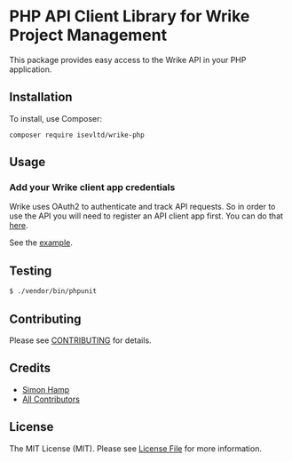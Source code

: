 # PHP API Client Library for Wrike Project Management

This package provides easy access to the Wrike API in your PHP application.

## Installation

To install, use Composer:

```
composer require isevltd/wrike-php
```

## Usage

### Add your Wrike client app credentials

Wrike uses OAuth2 to authenticate and track API requests. So in order to use the API you will need to register an API client app first. You can do that [here](https://developers.wrike.com/getting-started/).

See the [example](https://github.com/isevltd/Wrike-PHP/blob/master/examples/index.php).

## Testing

``` bash
$ ./vendor/bin/phpunit
```

## Contributing

Please see [CONTRIBUTING](https://github.com/isevltd/Wrike-PHP/blob/master/CONTRIBUTING.md) for details.


## Credits

- [Simon Hamp](https://github.com/simonhamp)
- [All Contributors](https://github.com/isevltd/Wrike-PHP/contributors)


## License

The MIT License (MIT). Please see [License File](https://github.com/isevltd/Wrike-PHP/blob/master/LICENSE) for more information.
